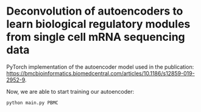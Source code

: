 # Deconvolution of autoencoders to learn biological regulatory modules from single cell mRNA sequencing data
PyTorch implementation of the autoencoder model used in the publication: 
https://bmcbioinformatics.biomedcentral.com/articles/10.1186/s12859-019-2952-9.

Now, we are able to start training our autoencoder:
```
python main.py PBMC
```
